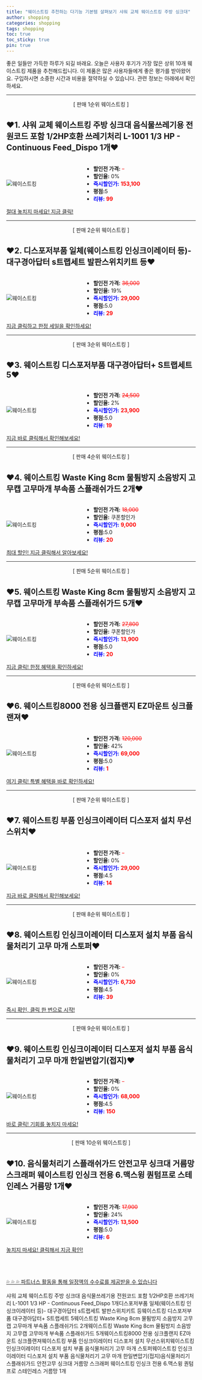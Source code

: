 ```yaml
---
title: "웨이스트킹 추천하는 다기능 기본템 살펴보기 샤워 교체 웨이스트킹 주방 싱크대"
author: shopping
categories: shopping
tags: shopping
toc: true
toc_sticky: true
pin: true
---
```

좋은 일들만 가득한 하루가 되길 바래요. 오늘은 사용자 후기가 가장 많은 상위 10개 웨이스트킹 제품을 추천해드립니다. 이 제품은 많은 사용자들에게 좋은 평가를 받아왔어요. 구입하시면 소중한 시간과 비용을 절약하실 수 있습니다. 관련 정보는 아래에서 확인하세요.

---
<p class="toplist" style="margin: 0 auto; display: block; width: fit-content;">[ 판매 1순위 웨이스트킹 ]</p>

<h2><strong>❤️1. 샤워 교체 웨이스트킹 주방 싱크대 음식물쓰레기용 전원코드 포함 1/2HP호환 쓰레기처리 L-1001 1/3 HP - Continuous Feed_Dispo 1개❤️</strong></h2>

<div style="display: flex; align-items: center;">
    <div style="flex: 0.4;">
        <img src="https://thumbnail6.coupangcdn.com/thumbnails/remote/230x230ex/image/vendor_inventory/c104/3cdeef94cff06f860d90934e6da083cbb110d70fced74423076d9dbcdabc.jpg" alt="웨이스트킹" style="max-width: 100%;">
    </div>
    <div style="flex: 0.6; margin-left: 10px;">
        <ul>
            <li><strong>할인전 가격:</strong> <del style="color: red;">-</del></li>
            <li><strong>할인율:</strong> 0%</li>
            <li><span style='color:blue'><strong>즉시할인가:</strong></span> <span style='color:red'><strong>153,100</strong></span></li>
            <li><strong>평점:</strong>5</li>
            <li><span style='color:blue'><strong>리뷰:</strong></span> <span style='color:red'><strong>99</strong></span></li>
        </ul>
    </div>
</div>
<div class="center">
    <a href="https://William4Davisa.github.io?lptag=AF9450613&subid=githubio&pageKey=7899309691&traceid=V0-153&itemId=21644914840&vendorItemId=90012649375" class="myButton">
        절대 놓치지 마세요! 지금 클릭!
    </a>
</div>


---
<p class="toplist" style="margin: 0 auto; display: block; width: fit-content;">[ 판매 2순위 웨이스트킹 ]</p>

<h2><strong>❤️2. 디스포저부품 일체(웨이스트킹 인싱크이레이터 등)- 대구경아답터 s트랩세트 발판스위치키트 등❤️</strong></h2>

<div style="display: flex; align-items: center;">
    <div style="flex: 0.4;">
        <img src="https://thumbnail7.coupangcdn.com/thumbnails/remote/230x230ex/image/vendor_inventory/80aa/86e9ef92192f913eaa48959416024b5bc045334e084c1fdebc31d3e3639e.jpg" alt="웨이스트킹" style="max-width: 100%;">
    </div>
    <div style="flex: 0.6; margin-left: 10px;">
        <ul>
            <li><strong>할인전 가격:</strong> <del style="color: red;">36,000</del></li>
            <li><strong>할인율:</strong> 19%</li>
            <li><span style='color:blue'><strong>즉시할인가:</strong></span> <span style='color:red'><strong>29,000</strong></span></li>
            <li><strong>평점:</strong>5.0</li>
            <li><span style='color:blue'><strong>리뷰:</strong></span> <span style='color:red'><strong>29</strong></span></li>
        </ul>
    </div>
</div>
<div class="center">
    <a href="https://William4Davisa.github.io?lptag=AF9450613&subid=githubio&pageKey=346381661&traceid=V0-153&itemId=1099389400&vendorItemId=70320309989" class="myButton">
        지금 클릭하고 한정 세일을 확인하세요!
    </a>
</div>


---
<p class="toplist" style="margin: 0 auto; display: block; width: fit-content;">[ 판매 3순위 웨이스트킹 ]</p>

<h2><strong>❤️3. 웨이스트킹 디스포저부품 대구경아답터+ S트랩세트 5❤️</strong></h2>

<div style="display: flex; align-items: center;">
    <div style="flex: 0.4;">
        <img src="https://thumbnail8.coupangcdn.com/thumbnails/remote/230x230ex/image/vendor_inventory/2680/5cba0303551fc4fe32bcdd2bf657747c6228232fa41ddd7aca527e1beef5.jpg" alt="웨이스트킹" style="max-width: 100%;">
    </div>
    <div style="flex: 0.6; margin-left: 10px;">
        <ul>
            <li><strong>할인전 가격:</strong> <del style="color: red;">24,500</del></li>
            <li><strong>할인율:</strong> 2%</li>
            <li><span style='color:blue'><strong>즉시할인가:</strong></span> <span style='color:red'><strong>23,900</strong></span></li>
            <li><strong>평점:</strong>5.0</li>
            <li><span style='color:blue'><strong>리뷰:</strong></span> <span style='color:red'><strong>19</strong></span></li>
        </ul>
    </div>
</div>
<div class="center">
    <a href="https://William4Davisa.github.io?lptag=AF9450613&subid=githubio&pageKey=1126502314&traceid=V0-153&itemId=2092800935&vendorItemId=70091658081" class="myButton">
        지금 바로 클릭해서 확인해보세요!
    </a>
</div>


---
<p class="toplist" style="margin: 0 auto; display: block; width: fit-content;">[ 판매 4순위 웨이스트킹 ]</p>

<h2><strong>❤️4. 웨이스트킹 Waste King 8cm 물튐방지 소음방지 고무캡 고무마개 부속품 스플래쉬가드 2개❤️</strong></h2>

<div style="display: flex; align-items: center;">
    <div style="flex: 0.4;">
        <img src="https://thumbnail8.coupangcdn.com/thumbnails/remote/230x230ex/image/vendor_inventory/5bca/651ef9400b9d0618821bd8b4733d832d5f0dc018e3402bb128c591009767.jpg" alt="웨이스트킹" style="max-width: 100%;">
    </div>
    <div style="flex: 0.6; margin-left: 10px;">
        <ul>
            <li><strong>할인전 가격:</strong> <del style="color: red;">18,000</del></li>
            <li><strong>할인율:</strong> 쿠폰할인가</li>
            <li><span style='color:blue'><strong>즉시할인가:</strong></span> <span style='color:red'><strong>9,000</strong></span></li>
            <li><strong>평점:</strong>5.0</li>
            <li><span style='color:blue'><strong>리뷰:</strong></span> <span style='color:red'><strong>20</strong></span></li>
        </ul>
    </div>
</div>
<div class="center">
    <a href="https://William4Davisa.github.io?lptag=AF9450613&subid=githubio&pageKey=7839014435&traceid=V0-153&itemId=22599979376&vendorItemId=89641638435" class="myButton">
        최대 할인! 지금 클릭해서 알아보세요!
    </a>
</div>


---
<p class="toplist" style="margin: 0 auto; display: block; width: fit-content;">[ 판매 5순위 웨이스트킹 ]</p>

<h2><strong>❤️5. 웨이스트킹 Waste King 8cm 물튐방지 소음방지 고무캡 고무마개 부속품 스플래쉬가드 5개❤️</strong></h2>

<div style="display: flex; align-items: center;">
    <div style="flex: 0.4;">
        <img src="https://thumbnail8.coupangcdn.com/thumbnails/remote/230x230ex/image/vendor_inventory/db8e/91f09a0a050653536e083c4ae233a268a47af4428e1b640df50c935d2476.jpg" alt="웨이스트킹" style="max-width: 100%;">
    </div>
    <div style="flex: 0.6; margin-left: 10px;">
        <ul>
            <li><strong>할인전 가격:</strong> <del style="color: red;">27,800</del></li>
            <li><strong>할인율:</strong> 쿠폰할인가</li>
            <li><span style='color:blue'><strong>즉시할인가:</strong></span> <span style='color:red'><strong>13,900</strong></span></li>
            <li><strong>평점:</strong>5.0</li>
            <li><span style='color:blue'><strong>리뷰:</strong></span> <span style='color:red'><strong>20</strong></span></li>
        </ul>
    </div>
</div>
<div class="center">
    <a href="https://William4Davisa.github.io?lptag=AF9450613&subid=githubio&pageKey=7839014435&traceid=V0-153&itemId=21334410637&vendorItemId=88392911347" class="myButton">
        지금 클릭! 한정 혜택을 확인하세요!
    </a>
</div>


---
<p class="toplist" style="margin: 0 auto; display: block; width: fit-content;">[ 판매 6순위 웨이스트킹 ]</p>

<h2><strong>❤️6. 웨이스트킹8000 전용 싱크플랜지 EZ마운트 싱크플랜져❤️</strong></h2>

<div style="display: flex; align-items: center;">
    <div style="flex: 0.4;">
        <img src="https://thumbnail6.coupangcdn.com/thumbnails/remote/230x230ex/image/vendor_inventory/6f34/3be1b30f2dddd22003ff5f60f788fde8123504d15a3f690039226b1f6228.jpg" alt="웨이스트킹" style="max-width: 100%;">
    </div>
    <div style="flex: 0.6; margin-left: 10px;">
        <ul>
            <li><strong>할인전 가격:</strong> <del style="color: red;">120,000</del></li>
            <li><strong>할인율:</strong> 42%</li>
            <li><span style='color:blue'><strong>즉시할인가:</strong></span> <span style='color:red'><strong>69,000</strong></span></li>
            <li><strong>평점:</strong>5.0</li>
            <li><span style='color:blue'><strong>리뷰:</strong></span> <span style='color:red'><strong>1</strong></span></li>
        </ul>
    </div>
</div>
<div class="center">
    <a href="https://William4Davisa.github.io?lptag=AF9450613&subid=githubio&pageKey=7895484016&traceid=V0-153&itemId=21625910588&vendorItemId=88698720922" class="myButton">
        여기 클릭! 특별 혜택을 바로 확인하세요!
    </a>
</div>


---
<p class="toplist" style="margin: 0 auto; display: block; width: fit-content;">[ 판매 7순위 웨이스트킹 ]</p>

<h2><strong>❤️7. 웨이스트킹 부품 인싱크이레이터 디스포저 설치 무선스위치❤️</strong></h2>

<div style="display: flex; align-items: center;">
    <div style="flex: 0.4;">
        <img src="https://thumbnail10.coupangcdn.com/thumbnails/remote/230x230ex/image/vendor_inventory/d70f/7f60d73745e15fe53a19a2d9f0d3fe72789f28b4f4fd21c56da4663fd1ea.jpg" alt="웨이스트킹" style="max-width: 100%;">
    </div>
    <div style="flex: 0.6; margin-left: 10px;">
        <ul>
            <li><strong>할인전 가격:</strong> <del style="color: red;">-</del></li>
            <li><strong>할인율:</strong> 0%</li>
            <li><span style='color:blue'><strong>즉시할인가:</strong></span> <span style='color:red'><strong>29,000</strong></span></li>
            <li><strong>평점:</strong>4.5</li>
            <li><span style='color:blue'><strong>리뷰:</strong></span> <span style='color:red'><strong>14</strong></span></li>
        </ul>
    </div>
</div>
<div class="center">
    <a href="https://William4Davisa.github.io?lptag=AF9450613&subid=githubio&pageKey=1224319969&traceid=V0-153&itemId=2215887517&vendorItemId=70213621604" class="myButton">
        지금 바로 클릭해서 확인해보세요!
    </a>
</div>


---
<p class="toplist" style="margin: 0 auto; display: block; width: fit-content;">[ 판매 8순위 웨이스트킹 ]</p>

<h2><strong>❤️8. 웨이스트킹 인싱크이레이터 디스포저 설치 부품 음식물처리기 고무 마개 스토퍼❤️</strong></h2>

<div style="display: flex; align-items: center;">
    <div style="flex: 0.4;">
        <img src="https://thumbnail7.coupangcdn.com/thumbnails/remote/230x230ex/image/vendor_inventory/9265/fbd44864dbcd0a3820823358ed57298393b64f30efe284f841288560dfb1.jpg" alt="웨이스트킹" style="max-width: 100%;">
    </div>
    <div style="flex: 0.6; margin-left: 10px;">
        <ul>
            <li><strong>할인전 가격:</strong> <del style="color: red;">-</del></li>
            <li><strong>할인율:</strong> 0%</li>
            <li><span style='color:blue'><strong>즉시할인가:</strong></span> <span style='color:red'><strong>6,730</strong></span></li>
            <li><strong>평점:</strong>4.5</li>
            <li><span style='color:blue'><strong>리뷰:</strong></span> <span style='color:red'><strong>39</strong></span></li>
        </ul>
    </div>
</div>
<div class="center">
    <a href="https://William4Davisa.github.io?lptag=AF9450613&subid=githubio&pageKey=1481307433&traceid=V0-153&itemId=2544883945&vendorItemId=70537484725" class="myButton">
        즉시 확인, 클릭 한 번으로 시작!
    </a>
</div>


---
<p class="toplist" style="margin: 0 auto; display: block; width: fit-content;">[ 판매 9순위 웨이스트킹 ]</p>

<h2><strong>❤️9. 웨이스트킹 인싱크이레이터 디스포저 설치 부품 음식물처리기 고무 마개 한일변압기(접지)❤️</strong></h2>

<div style="display: flex; align-items: center;">
    <div style="flex: 0.4;">
        <img src="https://thumbnail8.coupangcdn.com/thumbnails/remote/230x230ex/image/vendor_inventory/222c/0b1b1401710e062d6828cbf7e87b28953f098366d3ffb3f1407388ddde6d.jpg" alt="웨이스트킹" style="max-width: 100%;">
    </div>
    <div style="flex: 0.6; margin-left: 10px;">
        <ul>
            <li><strong>할인전 가격:</strong> <del style="color: red;">-</del></li>
            <li><strong>할인율:</strong> 0%</li>
            <li><span style='color:blue'><strong>즉시할인가:</strong></span> <span style='color:red'><strong>68,000</strong></span></li>
            <li><strong>평점:</strong>4.5</li>
            <li><span style='color:blue'><strong>리뷰:</strong></span> <span style='color:red'><strong>150</strong></span></li>
        </ul>
    </div>
</div>
<div class="center">
    <a href="https://William4Davisa.github.io?lptag=AF9450613&subid=githubio&pageKey=1473561134&traceid=V0-153&itemId=2532645679&vendorItemId=70525395071" class="myButton">
        바로 클릭! 기회를 놓치지 마세요!
    </a>
</div>


---
<p class="toplist" style="margin: 0 auto; display: block; width: fit-content;">[ 판매 10순위 웨이스트킹 ]</p>

<h2><strong>❤️10. 음식물처리기 스플래쉬가드 안전고무 싱크대 거름망 스크래퍼 웨이스트킹 인싱크 전용 6.맥스윙 퀀텀프로 스테인레스 거름망 1개❤️</strong></h2>

<div style="display: flex; align-items: center;">
    <div style="flex: 0.4;">
        <img src="https://thumbnail8.coupangcdn.com/thumbnails/remote/230x230ex/image/vendor_inventory/4c03/f140a76349c4201c04a18977272effcd6fe75693598eecd93507aa94b8e5.png" alt="웨이스트킹" style="max-width: 100%;">
    </div>
    <div style="flex: 0.6; margin-left: 10px;">
        <ul>
            <li><strong>할인전 가격:</strong> <del style="color: red;">17,900</del></li>
            <li><strong>할인율:</strong> 24%</li>
            <li><span style='color:blue'><strong>즉시할인가:</strong></span> <span style='color:red'><strong>13,500</strong></span></li>
            <li><strong>평점:</strong>5.0</li>
            <li><span style='color:blue'><strong>리뷰:</strong></span> <span style='color:red'><strong>6</strong></span></li>
        </ul>
    </div>
</div>
<div class="center">
    <a href="https://William4Davisa.github.io?lptag=AF9450613&subid=githubio&pageKey=7432194663&traceid=V0-153&itemId=19305783792&vendorItemId=84451187087" class="myButton">
        놓치지 마세요! 클릭해서 지금 확인!
    </a>
</div>

<br><br><br>[💦 💦 💦 파트너스 활동을 통해 일정액의 수수료를 제공받을 수 있습니다](https://link.coupang.com/a/bcpT2c)<br><br>샤워 교체 웨이스트킹 주방 싱크대 음식물쓰레기용 전원코드 포함 1/2HP호환 쓰레기처리 L-1001 1/3 HP - Continuous Feed_Dispo 1개디스포저부품 일체(웨이스트킹 인싱크이레이터 등)- 대구경아답터 s트랩세트 발판스위치키트 등웨이스트킹 디스포저부품 대구경아답터+ S트랩세트 5웨이스트킹 Waste King 8cm 물튐방지 소음방지 고무캡 고무마개 부속품 스플래쉬가드 2개웨이스트킹 Waste King 8cm 물튐방지 소음방지 고무캡 고무마개 부속품 스플래쉬가드 5개웨이스트킹8000 전용 싱크플랜지 EZ마운트 싱크플랜져웨이스트킹 부품 인싱크이레이터 디스포저 설치 무선스위치웨이스트킹 인싱크이레이터 디스포저 설치 부품 음식물처리기 고무 마개 스토퍼웨이스트킹 인싱크이레이터 디스포저 설치 부품 음식물처리기 고무 마개 한일변압기(접지)음식물처리기 스플래쉬가드 안전고무 싱크대 거름망 스크래퍼 웨이스트킹 인싱크 전용 6.맥스윙 퀀텀프로 스테인레스 거름망 1개